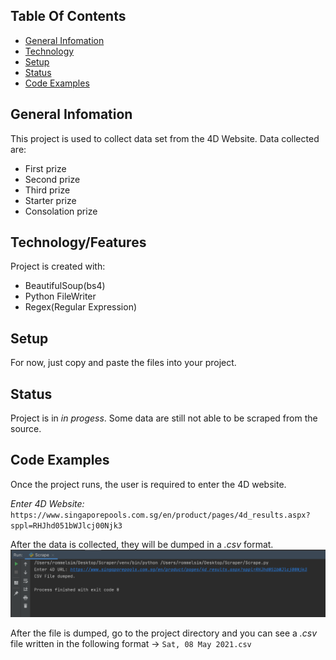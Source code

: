 ## Table Of Contents 
* [General Infomation](#general-info)
* [Technology](#technology)
* [Setup](#setup)
* [Status](#status)
* [Code Examples](#code-examples)

## General Infomation 
This project is used to collect data set from the 4D Website. Data collected are: 

* First prize
* Second prize
* Third prize
* Starter prize
* Consolation prize

## Technology/Features
Project is created with:
* BeautifulSoup(bs4)
* Python FileWriter
* Regex(Regular Expression)

## Setup
For now, just copy and paste the files into your project. 

## Status
Project is in _in progess_. Some data are still not able to be scraped from the source. 

## Code Examples
Once the project runs, the user is required to enter the 4D website. 

_Enter 4D Website:_ `https://www.singaporepools.com.sg/en/product/pages/4d_results.aspx?sppl=RHJhd051bWJlcj00Njk3 `

After the data is collected, they will be dumped in a _.csv_ format.
![Screenshot](./img/dumpSs.png)

After the file is dumped, go to the project directory and you can see a _.csv_ file written in the following format -> ` Sat, 08 May 2021.csv  `
